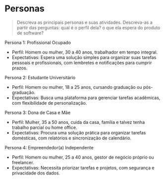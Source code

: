 # Personas
> Descreva as principais personas e suas atividades. Descreva-as a partir das perguntas:
> qual é o perfil dela? o que ela espera do produto de software? 

Persona 1: Profissional Ocupado
- Perfil: Homem ou mulher, 30 a 40 anos, trabalhador em tempo integral.
- Expectativas: Espera uma solução simples para organizar suas tarefas pessoais e profissionais, com lembretes e notificações para cumprir prazos.

Persona 2: Estudante Universitário
- Perfil: Homem ou mulher, 18 a 25 anos, cursando graduação ou pós-graduação.
- Expectativas: Busca uma plataforma para gerenciar tarefas acadêmicas, com flexibilidade de personalização.

Persona 3: Dona de Casa e Mãe
- Perfil: Mulher, 35 a 50 anos, cuida da casa, família e talvez tenha trabalho parcial ou home office.
- Expectativas: Procura uma solução prática para organizar tarefas domésticas, com relatórios e sincronização de calendário.

Persona 4: Empreendedor(a) Independente
- Perfil: Homem ou mulher, 25 a 40 anos, gestor de negócio próprio ou freelancer.
- Expectativas: Necessita priorizar tarefas e projetos, com segurança e privacidade dos dados.